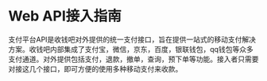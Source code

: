 # Web API接入指南

支付平台API是收钱吧对外提供的统一支付接口，旨在提供一站式的移动支付解决方案。收钱吧内部集成了支付宝，微信，京东，百度，银联钱包，qq钱包等众多支付通道。对外提供包括支付，退款，撤单，查询，预下单等功能。接入者只需要对接这几个接口，即可方便的使用多种移动支付来收款。 
